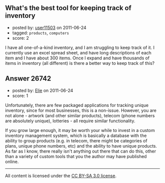## What's the best tool for keeping track of inventory

- posted by: [user11503](https://stackexchange.com/users/-1/11503-user11503) on 2011-06-24
- tagged: `products`, `computers`
- score: 2

I have all one-of-a-kind inventory, and I am struggling to keep track of it. I currently use an excel spread sheet, and have long descriptions of each item and I have about 300 items. Once I expand and have thousands of items in inventory (all different) is there a better way to keep track of this?


## Answer 26742

- posted by: [Elie](https://stackexchange.com/users/-1/1752-elie) on 2011-06-24
- score: 1

Unfortunately, there are few packaged applications for tracking unique inventory, since for most businesses, this is a non-issue. However, you are not alone - artwork (and other similar products), telecom (phone numbers are absolutely unique), lotteries - all require similar functionality.

If you grow large enough, it may be worth your while to invest in a custom inventory management system, which is basically a database with the ability to group products (e.g. in telecom, there might be categories of plans, unique phone numbers, etc) and the ability to have unique products. As far as I know, there really isn't anything out there that can do this, other than a variety of custom tools that you the author may have published online.



---

All content is licensed under the [CC BY-SA 3.0 license](https://creativecommons.org/licenses/by-sa/3.0/).
